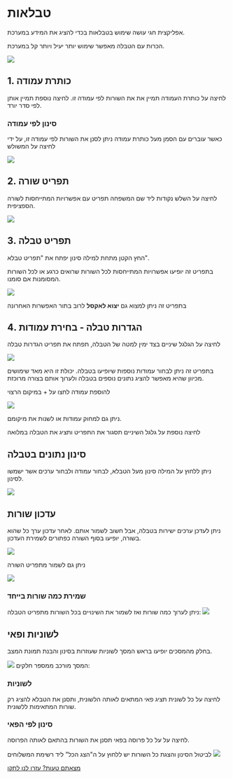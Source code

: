 # טבלאות
אפליקצית חגי עושה שימוש בטבלאות בכדי להציג את המידע במערכת.

הכרות עם הטבלה מאפשר שימוש יותר יעיל ויותר קל במערכת.

![](./2020-10-07_08h28_47.png)
## 1. כותרת עמודה
לחיצה על כותרת העמודה תמיין את את השורות לפי עמודה זו. לחיצה נוספת תמיין אותן לפי סדר יורד.

### סינון לפי עמודה
כאשר עוברים עם הסמן מעל כותרת עמודה ניתן לסנן את השורות לפי עמודה זו, על ידי לחיצה על המשולש

![](./2020-10-07_08h34_21.png)

## 2. תפריט שורה
לחיצה על השלש נקודות ליד שם המשפחה תפריט עם אפשרויות המתייחסות לשורה הספציפית.

![](./2020-10-07_08h36_45.png)

## 3. תפריט טבלה
החץ הקטן מתחת למילה סינון יפתח את "תפריט טבלא".

בתפריט זה יופיעו אפשרויות המתייחסות לכל השורות שרואים כרגע או לכל השורות המסומנות אם סומנו.

![](./2020-10-07_08h38_34.png)

בתפריט זה ניתן למצוא גם **יצוא לאקסל** לרוב בתור האפשרות האחרונה

## 4. הגדרות טבלה - בחירת עמודות
לחיצה על הגלגל שיניים בצד ימין למטה של הטבלה, תפתח את תפריט הגדרות טבלה

![](./2020-10-07_08h50_20.png)

בתפריט זה ניתן לבחור עמודות נוספות שיופיעו בטבלה. יכולת זו היא מאד שימושים מכיוון שהיא מאפשר להציג נתונים נוספים בטבלה ולערוך אותם בצורה מרוכזת.

להוספת עמודה לחצו על + במיקום הרצוי

![](./2020-10-07_08h51_40.png)

ניתן גם למחוק עמודות או לשנות את מיקומם.

לחיצה נוספת על גלגל השיניים תסגור את התפריט ותציג את הטבלה במלואה

## סינון נתונים בטבלה
ניתן ללחוץ על המילה סינון מעל הטבלא, לבחור עמודה ולבחור ערכים אשר ישמשו לסינון.

![](./2020-10-07_08h54_15.png)

## עדכון שורות
ניתן לעדכן ערכים ישירות בטבלה, אבל חשוב לשמור אותם.
לאחר עדכון ערך כל שהוא בשורה, יופיעו בסוף השורה כפתורים לשמירת העדכון. 

![](./2020-10-07_08h56_31.png)

ניתן גם לשמור מתפריט השורה

![](./2020-10-07_08h57_05.png)

### שמירת כמה שורות בייחד
ניתן לערוך כמה שורות ואז לשמור את השינויים בכל השורות מתפריט הטבלה:
![](./2020-10-07_08h58_06.png)


## לשוניות ופאי
בחלק מהמסכים יופיעו בראש המסך לשוניות שעוזרות בסינון והבנת תמונת המצב.

![](./2020-10-07_09h26_50.png)
המסך מורכב ממספר חלקים:

### לשוניות
לחיצה על כל לשונית תציג פאי המתאים לאותה הלשונית, ותסנן את הטבלא להציג רק שורות המתאימות ללשונית.

### סינון לפי הפאי
לחיצה על על כל פרוסה בפאי תסנן את השורות בהתאם לאותה הפרוסה.

לביטול הסינון והצגת כל השורות יש ללחוץ על ה"הצג הכל" ליד רשימת המשלוחים
![](./2020-10-07_09h55_42.png)




[מצאתם טעות? עזרו לנו לתקן](https://github.com/noam-honig/food-basket-delivery/tree/master/docs/guide/use-table.md)